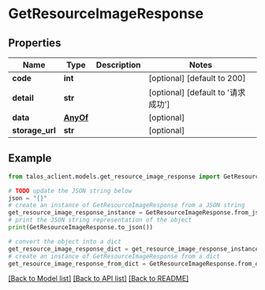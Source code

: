 # GetResourceImageResponse


## Properties

Name | Type | Description | Notes
------------ | ------------- | ------------- | -------------
**code** | **int** |  | [optional] [default to 200]
**detail** | **str** |  | [optional] [default to '请求成功']
**data** | [**AnyOf**](AnyOf.md) |  | [optional] 
**storage_url** | **str** |  | [optional] 

## Example

```python
from talos_aclient.models.get_resource_image_response import GetResourceImageResponse

# TODO update the JSON string below
json = "{}"
# create an instance of GetResourceImageResponse from a JSON string
get_resource_image_response_instance = GetResourceImageResponse.from_json(json)
# print the JSON string representation of the object
print(GetResourceImageResponse.to_json())

# convert the object into a dict
get_resource_image_response_dict = get_resource_image_response_instance.to_dict()
# create an instance of GetResourceImageResponse from a dict
get_resource_image_response_from_dict = GetResourceImageResponse.from_dict(get_resource_image_response_dict)
```
[[Back to Model list]](../README.md#documentation-for-models) [[Back to API list]](../README.md#documentation-for-api-endpoints) [[Back to README]](../README.md)



